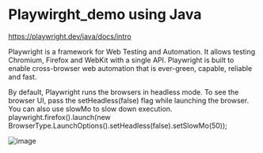 # Playwirght_demo using Java
https://playwright.dev/java/docs/intro 

Playwright is a framework for Web Testing and Automation. It allows testing Chromium, Firefox and WebKit with a single API. Playwright is built to enable cross-browser web automation that is ever-green, capable, reliable and fast.

By default, Playwright runs the browsers in headless mode. To see the browser UI, pass the setHeadless(false) flag while launching the browser. You can also use slowMo to slow down execution. 
 playwright.firefox().launch(new BrowserType.LaunchOptions().setHeadless(false).setSlowMo(50));

 ![image](https://github.com/gomathi1996/Playwirght_demo/assets/30540632/6266cfa9-9c49-42dd-a0d6-57e0f5983cdd)
